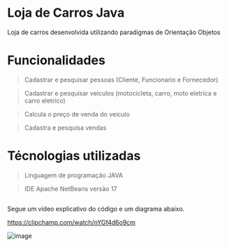 # Loja de Carros Java

Loja de carros desenvolvida utilizando paradigmas de Orientação Objetos

##

# Funcionalidades
> Cadastrar e pesquisar pessoas (Cliente, Funcionario e Fornecedor)

> Cadastrar e pesquisar veiculos (motocicleta, carro, moto eletrica e carro eletrico)

> Calcula o preço de venda do veiculo

> Cadastra e pesquisa vendas
##

# Técnologias utilizadas
> Linguagem de programação JAVA

> IDE Apache NetBeans versão 17
##

Segue um vídeo explicativo do código e um diagrama abaixo.

https://clipchamp.com/watch/nYGf4d6o9cm

![image](https://user-images.githubusercontent.com/84422477/235577123-5e0df1cb-a82e-46dd-83ab-8cbe6bb056e0.png)

